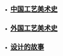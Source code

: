 
- ## [中国工艺美术史](/ArtHistory/ZhArtHistory.md)
- ## [外国工艺美术史](/ArtHistory/EuArtHistory.md)
- ## [设计的故事](/StoryOfDesign.md)
